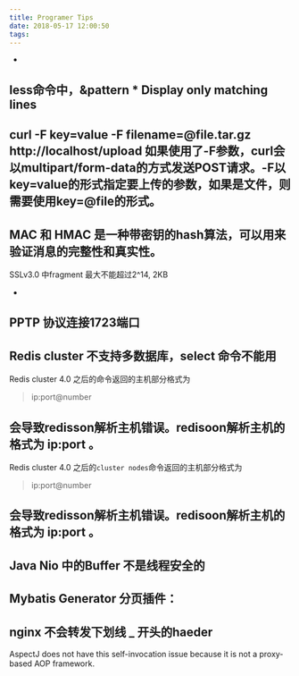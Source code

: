 ```yaml
---
title: Programer Tips
date: 2018-05-17 12:00:50
tags:
---
```

- 
less命令中，&pattern \* Display only matching lines
- 
curl -F key=value -F filename=@file.tar.gz http://localhost/upload 如果使用了-F参数，curl会以multipart/form-data的方式发送POST请求。-F以key=value的形式指定要上传的参数，如果是文件，则需要使用key=@file的形式。
- 
MAC 和 HMAC 是一种带密钥的hash算法，可以用来验证消息的完整性和真实性。
- 
SSLv3.0 中fragment 最大不能超过2^14, 2KB
 

- 
PPTP 协议连接1723端口
- 
Redis cluster 不支持多数据库，select 命令不能用
- 
Redis cluster 4.0 之后的命令返回的主机部分格式为
 > ip:port@number 

 会导致redisson解析主机错误。redisoon解析主机的格式为 ip:port 。
- 
Redis cluster 4.0 之后的`cluster nodes`命令返回的主机部分格式为
 > ip:port@number 

 会导致redisson解析主机错误。redisoon解析主机的格式为 ip:port 。
- 
Java Nio 中的Buffer 不是线程安全的
- 
Mybatis Generator 分页插件：<plugin type=org.mybatis.generator.plugins.RowBoundsPlugin></plugin>
- 
nginx 不会转发下划线 _ 开头的haeder
- 
AspectJ does not have this self-invocation issue because it is not a proxy-based AOP framework.
